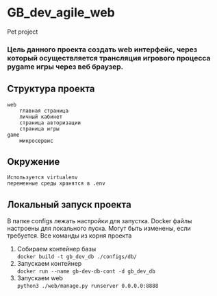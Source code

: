 # GB_dev_agile_web
Pet project 
###  Цель данного проекта создать web интерфейс, через который осуществляется трансляция игрового процесса pygame игры через веб браузер. ##
## Структура проекта  
    web  
        главная страница
        личный кабинет
        страница авторизации
        страница игры
    game
        микросервис

## Окружение
    Используется virtualenv
    переменные среды хранятся в .env

## Локальный запуск проекта
В папке configs  лежать настройки для запустка. Docker файлы настроены для локального пуска. Могут быть изменены,
если требуется. Все команды из корня проекта
    
1. Собираем контейнер базы\
``` docker build -t gb_dev_db ./configs/db/ ```
2. Запускаем контейнер\
```docker run --name gb-dev-db-cont -d gb_dev_db ```
2. Запускаем web\
```python3 ./web/manage.py runserver 0.0.0.0:8888```

